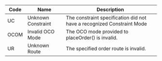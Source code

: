 | Code  | Name               | Description                                                            |
|-------|--------------------|------------------------------------------------------------------------|
| UC    | Unknown Constraint | The constraint specification did not have a recognized Constraint Mode |
| OCOM  | Invalid OCO Mode   | The OCO mode provided to placeOrder() is invalid.                      |
| UR    | Unknown Route      | The specified order route is invalid.                                  | 